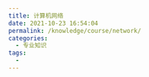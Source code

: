 ```yaml
---
title: 计算机网络
date: 2021-10-23 16:54:04
permalink: /knowledge/course/network/
categories:
  - 专业知识
tags:
  - 
---
```

